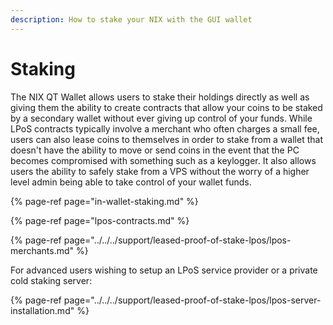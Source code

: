 ```yaml
---
description: How to stake your NIX with the GUI wallet
---
```


# Staking

The NIX QT Wallet allows users to stake their holdings directly as well as giving them the ability to create contracts that allow your coins to be staked by a secondary wallet without ever giving up control of your funds. While LPoS contracts typically involve a merchant who often charges a small fee, users can also lease coins to themselves in order to stake from a wallet that doesn't have the ability to move or send coins in the event that the PC becomes compromised with something such as a keylogger. It also allows users the ability to safely stake from a VPS without the worry of a higher level admin being able to take control of your wallet funds.

{% page-ref page="in-wallet-staking.md" %}

{% page-ref page="lpos-contracts.md" %}

{% page-ref page="../../../support/leased-proof-of-stake-lpos/lpos-merchants.md" %}

For advanced users wishing to setup an LPoS service provider or a private cold staking server:

{% page-ref page="../../../support/leased-proof-of-stake-lpos/lpos-server-installation.md" %}

